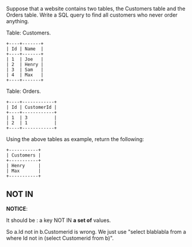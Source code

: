 Suppose that a website contains two tables, the Customers table and the Orders table. Write a SQL query to find all customers who never order anything.

Table: Customers.

	+----+-------+
	| Id | Name  |
	+----+-------+
	| 1  | Joe   |
	| 2  | Henry |
	| 3  | Sam   |
	| 4  | Max   |
	+----+-------+
Table: Orders.

	+----+------------+
	| Id | CustomerId |
	+----+------------+
	| 1  | 3          |
	| 2  | 1          |
	+----+------------+
Using the above tables as example, return the following:

	+-----------+
	| Customers |
	+-----------+
	| Henry     |
	| Max       |
	+-----------+

## NOT IN

**NOTICE**:

It should be : a key NOT IN **a set of** values.

So a.Id not in b.Customerid is wrong. We just use  "select blablabla from a where Id not in (select Customerid from b)".